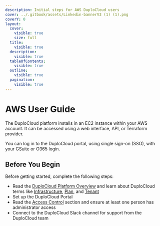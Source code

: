 ```yaml
---
description: Initial steps for AWS DuploCloud users
cover: ../.gitbook/assets/Linkedin-bannerV3 (1) (1).png
coverY: 0
layout:
  cover:
    visible: true
    size: full
  title:
    visible: true
  description:
    visible: true
  tableOfContents:
    visible: true
  outline:
    visible: true
  pagination:
    visible: true
---
```


# AWS User Guide

The DuploCloud platform installs in an EC2 instance within your AWS account. It can be accessed using a web interface, API, or Terraform provider.&#x20;

You can log in to the DuploCloud portal, using single sign-on (SSO), with your GSuite or O365 login.&#x20;

## Before You Begin

Before getting started, complete the following steps:

* Read the [DuploCloud Platform Overview](../) and learn about DuploCloud terms like [Infrastructure](../welcome-to-duplocloud/application-focussed-interface/duplocloud-common-components/infrastructure.md), [Plan](../welcome-to-duplocloud/application-focussed-interface/duplocloud-common-components/plan.md), and [Tenant](../welcome-to-duplocloud/application-focussed-interface/duplocloud-common-components/tenant.md)
* Set up the DuploCloud Portal
* Read the [Access Control](../access-control/) section and ensure at least one person has administrator access
* Connect to the DuploCloud Slack channel for support from the DuploCloud team
